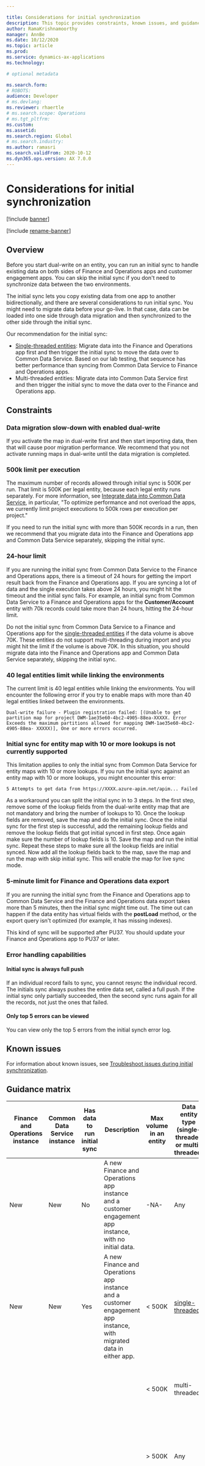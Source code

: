 ```yaml
---

title: Considerations for initial synchronization
description: This topic provides constraints, known issues, and guidance for the initial synchronization of dual-write.
author: RamaKrishnamoorthy
manager: AnnBe
ms.date: 10/12/2020
ms.topic: article
ms.prod: 
ms.service: dynamics-ax-applications
ms.technology: 

# optional metadata

ms.search.form: 
# ROBOTS: 
audience: Developer
# ms.devlang: 
ms.reviewer: rhaertle
# ms.search.scope: Operations
# ms.tgt_pltfrm: 
ms.custom:
ms.assetid: 
ms.search.region: Global
# ms.search.industry: 
ms.author: ramasri
ms.search.validFrom: 2020-10-12
ms.dyn365.ops.version: AX 7.0.0
---
```


# Considerations for initial synchronization

[!include [banner](../../includes/banner.md)]

[!include [rename-banner](~/includes/cc-data-platform-banner.md)]


## Overview

Before you start dual-write on an entity, you can run an initial sync to handle existing data on both sides of Finance and Operations apps and customer engagement apps. You can skip the initial sync if you don't need to synchronize data between the two environments.

The initial sync lets you copy existing data from one app to another bidirectionally, and there are several considerations to run initial sync. You might need to migrate data before your go-live. In that case, data can be loaded into one side through data migration and then synchronized to the other side through the initial sync.

Our recommendation for the initial sync:

+ [Single-threaded entities](#single-threaded-entities): Migrate data into the Finance and Operations app first and then trigger the initial sync to move the data over to Common Data Service. Based on our lab testing, that sequence has better performance than syncing from Common Data Service to Finance and Operations apps.
+ Multi-threaded entities: Migrate data into Common Data Service first and then trigger the initial sync to move the data over to the Finance and Operations app.

## Constraints

### Data migration slow-down with enabled dual-write

If you activate the map in dual-write first and then start importing data, then that will cause poor migration performance. We recommend that you not activate running maps in dual-write until the data migration is completed.

### 500k limit per execution

The maximum number of records allowed through initial sync is 500K per run. That limit is 500K per legal entity, because each legal entity runs separately. For more information, see [Integrate data into Common Data Service](https://docs.microsoft.com/power-platform/admin/data-integrator), in particular, "To optimize performance and not overload the apps, we currently limit project executions to 500k rows per execution per project."

If you need to run the initial sync with more than 500K records in a run, then we recommend that you migrate data into the Finance and Operations app and Common Data Service separately, skipping the initial sync.

### 24-hour limit

If you are running the initial sync from Common Data Service to the Finance and Operations apps, there is a timeout of 24 hours for getting the import result back from the Finance and Operations app. If you are syncing a lot of data and the single execution takes above 24 hours, you might hit the timeout and the initial sync fails. For example, an initial sync from Common Data Service to a Finance and Operations apps for the **Customer/Account** entity with 70k records could take more than 24 hours, hitting the 24-hour limit.

Do not the initial sync from Common Data Service to a Finance and Operations app for the [single-threaded entities](#single-threaded-entities) if the data volume is above 70K. These entities do not support multi-threading during import and you might hit the limit if the volume is above 70K. In this situation, you should migrate data into the Finance and Operations app and Common Data Service separately, skipping the initial sync.

### 40 legal entities limit while linking the environments

The current limit is 40 legal entities while linking the environments. You will encounter the following error if you try to enable maps with more than 40 legal entities linked between the environments.

```console
Dual-write failure - Plugin registration failed: [(Unable to get partition map for project DWM-1ae35e60-4bc2-4905-88ea-XXXXX. Error Exceeds the maximum partitions allowed for mapping DWM-1ae35e60-4bc2-4905-88ea- XXXXX)], One or more errors occurred.
```

### Initial sync for entity map with 10 or more lookups is not currently supported

This limitation applies to only the initial sync from Common Data Service for entity maps with 10 or more lookups. If you run the initial sync against an entity map with 10 or more lookups, you might encounter this error:

```console
5 Attempts to get data from https://XXXX.azure-apim.net/apim... Failed
```

As a workaround you can split the initial sync in to 3 steps. In the first step, remove some of the lookup fields from the dual-write entity map that are not mandatory and bring the number of lookups to 10. Once the lookup fields are removed, save the map and do the initial sync. Once the initial sync for the first step is successful, add the remaining lookup fields and remove the lookup fields that got initial synced in first step. Once again make sure the number of lookup fields is 10. Save the map and run the initial sync. Repeat these steps to make sure all the lookup fields are initial synced. Now add all the lookup fields back to the map, save the map and run the map with skip initial sync. This will enable the map for live sync mode.



### 5-minute limit for Finance and Operations data export

If you are running the initial sync from the Finance and Operations app to Common Data Service and the Finance and Operations data export takes more than 5 minutes, then the initial sync might time out. The time out can happen if the data entity has virtual fields with the **postLoad** method, or the export query isn't optimized (for example, it has missing indexes).

This kind of sync will be supported after PU37. You should update your Finance and Operations app to PU37 or later.

### Error handling capabilities

#### Initial sync is always full push

If an individual record fails to sync, you cannot resync the individual record. The initials sync always pushes the entire data set, called a full push. If the initial sync only  partially succeeded, then the second sync runs again for all the records, not just the ones that failed.

#### Only top 5 errors can be viewed

You can view only the top 5 errors from the initial synch error log.

## Known issues

For information about known issues, see [Troubleshoot issues during initial synchronization](dual-write-troubleshooting-initial-sync.md).

## Guidance matrix

Finance and Operations instance | Common Data Service instance | Has data to run initial sync | Description | Max volume in an entity | Data entity type (single-threaded or multi-threaded) | Approach
---|---|---|---|---|---|---
| New | New | No | A new Finance and Operations app instance and a customer engagement app instance, with no initial data. | -NA- | Any | 1. Activate dual-write and skip the initial sync.
| New | New | Yes | A new Finance and Operations app instance and a customer engagement app instance, with migrated data in either app. | < 500K | [single-threaded](#single-threaded-entities) | 1. Migrate data to the Finance and Operations app.<br>2. Run the initial sync.
|  |  |  |  | < 500K | multi-threaded | 1. Migrate data to Common Data Service.<br>2. Run the initial sync.
|  |  |  |  | > 500K | Any | 1. Migrate data to each app, outside of the initial sync.<br>2. Activate dual-write and skip initial sync.
| New | Existing | Yes | A new Finance and Operations app instance and an existing customer engagement app instance | < 70K | [single-threaded](#single-threaded-entities) | 1. Create a new company in the Finance and Operations app<br>2.Bootstrap Common Data Service for the company code.<br>3. Run the initial sync.
|  |  |  |  | > 70K | [single-threaded](#single-threaded-entities) | 1. Create a new company in the Finance and Operations app.<br>2. Bootstrap Common Data Service for the company code.<br>3. Migrate data to each app, outside of the initial sync.<br>4. Activate dual-write and skip the initial sync.
|  |  |  |  | < 500K | multi-threaded | 1. Create a new company in the Finance and Operations app.<br>2. Bootstrap Common Data Service for the company code.<br>3. Run the initial sync.
|  |  |  |  | > 500K | Any | 1. Create a new company in the Finance and Operations app.<br>2. Bootstrap Common Data Service for the company code.<br>3. Migrate data to each app, outside of the initial sync.<br>4. Activate dual-write and skip the initial sync.
| Existing | New | Yes | An existing Finance and Operations app instance and a new customer engagement app instance | < 500K | Any | 1. Run the initial sync.
|  |  |  |  | > 500K | Any | 1. Migrate data to each app.<br>2. Activate dual-write and skip the initial sync.
| Existing | Existing | Yes | An existing Finance and Operations app instance and an existing customer engagement app instance | < 70K | [single-threaded](#single-threaded-entities) | 1. Bootstrap Common Data Service for the company code.<br>2. Run the initial sync.
|  |  |  |  | > 70K | [single-threaded](#single-threaded-entities) | 1. Bootstrap Common Data Service for the company code.<br>2. Migrate data to each app, outside of the initial sync.<br>3. Activate dual-write and skip the initial sync.
|  |  |  |  | < 500K | multi-threaded | 1. Bootstrap Common Data Service for the company code.<br>2. Run the initial sync.
|  |  |  |  | > 500K | Any | 1. Bootstrap Common Data Service for the company code.<br>2. Migrate data to each app, outside of the initial sync.<br>3. Activate dual-write and skip the initial sync.

## <a id="single-threaded-entities"></a>Single-threaded entities

- Sales tax codes (msdyn\_taxcodes)
- Customers V3 (accounts)
- Vendors V2 (msdyn\_vendors)
- Warehouses (msdyn\_warehouses)
- Product categories (msdyn\_productcategories)
- Employment (cdm\_employments)
- Position worker assignments (cdm\_positionworkerassignmentmaps)
- Warehouse locations (msdyn\_inventorylocations)
- Modes of delivery (msdyn\_shipvias)

